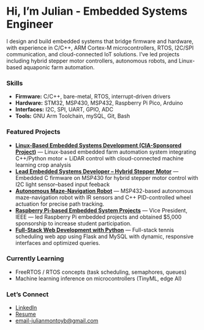 # Hi, I’m Julian - Embedded Systems Engineer 

I design and build embedded systems that bridge firmware and hardware, with experience in C/C++, ARM Cortex-M microcontrollers, RTOS, I2C/SPI communication, and cloud-connected IoT solutions.
I’ve led projects including hybrid stepper motor controllers, autonomous robots, and Linux-based aquaponic farm automation.

### Skills
- **Firmware:** C/C++, bare-metal, RTOS, interrupt-driven drivers
- **Hardware:** STM32, MSP430, MSP432, Raspberry Pi Pico, Arduino
- **Interfaces:** I2C, SPI, UART, GPIO, ADC
- **Tools:** GNU Arm Toolchain, mySQL, Git, Bash

### Featured Projects
- [**Linux-Based Embedded Systems Development (CIA-Sponsored Project)**](link) — Linux-based embedded farm automation system integrating C++/Python motor + LiDAR control with cloud-connected machine learning crop analysis
- [**Lead Embedded Systems Developer – Hybrid Stepper Motor**](link) — Embedded C firmware on MSP430 for hybrid stepper motor control with I2C light sensor–based input feeback
- [**Autonomous Maze-Navigation Robot**](link) — MSP432-based autonomous maze-navigation robot with IR sensors and C++ PID-controlled wheel actuation for precise path tracking.
- [**Raspberry Pi-based Embedded System Projects**](link) — Vice President, IEEE — led Raspberry Pi embedded projects and obtained $5,000 sponsorship to increase student participation.
- [**Full-Stack Web Development with Python**](link) — Full-stack tennis scheduling web app using Flask and MySQL with dynamic, responsive interfaces and optimized queries.

### Currently Learning
- FreeRTOS / RTOS concepts (task scheduling, semaphores, queues)
- Machine learning inference on microcontrollers (TinyML, edge AI) 

### Let’s Connect
- [LinkedIn](https://www.linkedin.com/in/julian-montoyab/)  
- [Resume](https://github.com/julianm-7/julianm-7/blob/main/Julian%20Montoya's%20Resume.pdf)  
- email-julianmontoyb@gmail.com
